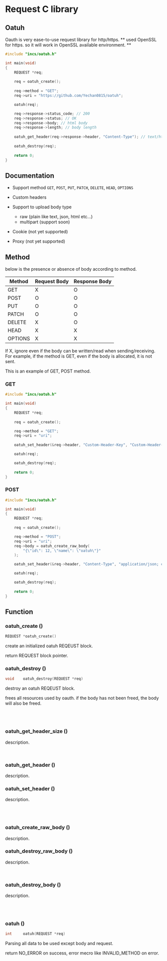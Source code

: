 # Request C library

## Oatuh

Oauth is very ease-to-use request library for http/https.
** used OpenSSL for https. so it will work in OpenSSL available environment. **

```c
#include "incs/oatuh.h"

int main(void)
{
    REQUEST *req;
    
    req = oatuh_create();
        
    req->method = "GET";
    req->uri = "https://github.com/Yechan0815/oatuh";

    oatuh(req);

    req->response->status_code; // 200
    req->response->status; // OK
    req->response->body; // html body
    req->response->length; // body length
    
    oatuh_get_header(req->response->header, "Content-Type"); // text/html; charset=utf-8
    
    oatuh_destroy(req);
    
    return 0;
}
```

## Documentation

* Support method `GET`, `POST`, `PUT`, `PATCH`, `DELETE`, `HEAD`, `OPTIONS`
* Custom headers
* Support to upload body type
    - raw (plain like text, json, html etc...)
    - multipart (support soon)

* Cookie (not yet supported)
* Proxy (not yet supported)

## Method

below is the presence or absence of body according to method.

|Method|Request Body|Response Body|
|------|---|---|
|  GET  |X|O|
|  POST |O|O|
|  PUT  |O|O|
| PATCH |O|O|
| DELETE|X|O|
|  HEAD |X|X|
|OPTIONS|X|X|

If X, ignore even if the body can be written/read when sending/receiving. For example, if the method is GET, even if the body is allocated, it is not sent.

This is an example of GET, POST method.

### GET

```c
#include "incs/oatuh.h"

int main(void)
{
    REQUEST *req;
    
    req = oatuh_create();

    req->method = "GET";
    req->uri = "uri";
    
    oatuh_set_header(&req->header, "Custom-Header-Key", "Custom-Header-Value");

    oatuh(req);

    oatuh_destroy(req);
    
    return 0;
}
```


### POST

```c
#include "incs/oatuh.h"

int main(void)
{
    REQUEST *req;
    
    req = oatuh_create();

    req->method = "POST";
    req->uri = "uri";
    req->body = oatuh_create_raw_body(
        "{\"id\": 12, \"name\": \"oatuh\"}"
    );

    oatuh_set_header(&req->header, "Content-Type", "application/json; charset=UTF-8");

    oatuh(req);

    oatuh_destroy(req);
    
    return 0;
}
```

## Function


### oatuh_create ()

```c
REQUEST	*oatuh_create()
```

create an initialized oatuh REQEUST block.

return REQUEST block pointer.

### oatuh_destroy ()

```c
void	oatuh_destroy(REQUEST *req)
```

destroy an oatuh REQEUST block.

frees all resources used by oauth. if the body has not been freed, the body will also be freed.

<br/>
<br/>

### oatuh_get_header_size ()

description.

<br/>

### oatuh_get_header ()

description.

### oatuh_set_header ()

description.

<br/>
<br/>

### oatuh_create_raw_body ()

description.

### oatuh_destroy_raw_body ()

description.

<br/>

### oatuh_destroy_body ()

description.

<br/>
<br/>

### oatuh ()

```c
int     oatuh(REQUEST *req)
```

Parsing all data to be used except body and request.

return NO_ERROR on success, error mecro like INVALID_METHOD on error.

